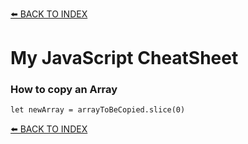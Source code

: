 [⬅️ BACK TO INDEX](../../)
# My JavaScript CheatSheet

### How to copy an Array

```
let newArray = arrayToBeCopied.slice(0)
```


[⬅️ BACK TO INDEX](../../)

